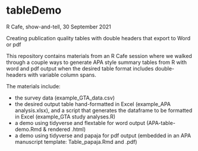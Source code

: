 # tableDemo     

R Cafe, show-and-tell, 30 September 2021     

Creating publication quality tables with double headers that export to Word or pdf

This repository contains materials from an R Cafe session where we walked through a couple ways to generate APA style summary tables from R with word and pdf output when the desired table format includes double-headers with variable column spans.

The materials include:

- the survey data (example_GTA_data.csv)
- the desired output table hand-formatted in Excel (example_APA analysis.xlsx), and a script that generates the dataframe to be formatted in Excel (example_GTA study analyses.R)
- a demo using tidyverse and flextable for word output (APA-table-demo.Rmd & rendered .html)
- a demo using tidyverse and papaja for pdf output (embedded in an APA manuscript template: Table_papaja.Rmd and .pdf)
